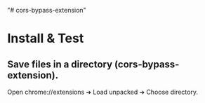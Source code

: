 "# cors-bypass-extension"

# Install & Test
## Save files in a directory (cors-bypass-extension).

Open chrome://extensions ➔ Load unpacked ➔ Choose directory.